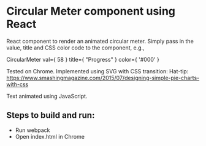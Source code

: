 # Circular Meter component using React

React component to render an animated circular meter.
Simply pass in the value, title and CSS color code to the component, e.g.,

CircularMeter val={ 58 } title={ "Progress" } color={ '#000' }

Tested on Chrome. Implemented using SVG with CSS transition:
Hat-tip: https://www.smashingmagazine.com/2015/07/designing-simple-pie-charts-with-css

Text animated using JavaScript.

## Steps to build and run:

- Run webpack
- Open index.html in Chrome

